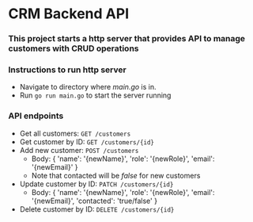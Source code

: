# CRM Backend API

### This project starts a http server that provides API to manage customers with CRUD operations

### Instructions to run http server
- Navigate to directory where *main.go* is in.
- Run `go run main.go` to start the server running

### API endpoints
- Get all customers: `GET /customers`
- Get customer by ID: `GET /customers/{id}`
- Add new customer: `POST /customers`
  - Body: { 'name': '{newName}', 'role': '{newRole}', 'email': '{newEmail}' }
  - Note that contacted will be *false* for new customers
- Update customer by ID: `PATCH /customers/{id}`
  - Body: { 'name': '{newName}', 'role': '{newRole}', 'email': '{newEmail}', 'contacted': 'true/false' }
- Delete customer by ID: `DELETE /customers/{id}`

